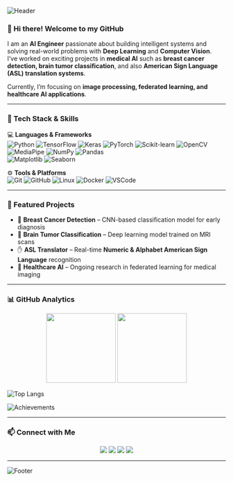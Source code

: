 <!-- Header -->
![Header](https://capsule-render.vercel.app/api?type=waving&color=0:FF6F00,100:FF0080&height=220&section=header&text=Danial%20Soleimany%20👨‍💻&fontSize=45&fontColor=fff&animation=fadeIn&fontAlignY=38)

### 👋 Hi there! Welcome to my GitHub

I am an **AI Engineer** passionate about building intelligent systems and solving real-world problems with **Deep Learning** and **Computer Vision**.  
I’ve worked on exciting projects in **medical AI** such as **breast cancer detection, brain tumor classification**, and also **American Sign Language (ASL) translation systems**.  

Currently, I’m focusing on **image processing, federated learning, and healthcare AI applications**.  

---

### 🚀 Tech Stack & Skills
💻 **Languages & Frameworks**  
![Python](https://img.shields.io/badge/Python-3776AB?style=for-the-badge&logo=python&logoColor=white) 
![TensorFlow](https://img.shields.io/badge/TensorFlow-FF6F00?style=for-the-badge&logo=tensorflow&logoColor=white) 
![Keras](https://img.shields.io/badge/Keras-D00000?style=for-the-badge&logo=keras&logoColor=white) 
![PyTorch](https://img.shields.io/badge/PyTorch-EE4C2C?style=for-the-badge&logo=pytorch&logoColor=white) 
![Scikit-learn](https://img.shields.io/badge/Scikit--learn-F7931E?style=for-the-badge&logo=scikit-learn&logoColor=white) 
![OpenCV](https://img.shields.io/badge/OpenCV-5C3EE8?style=for-the-badge&logo=opencv&logoColor=white)  
![MediaPipe](https://img.shields.io/badge/MediaPipe-4285F4?style=for-the-badge&logo=google&logoColor=white) 
![NumPy](https://img.shields.io/badge/Numpy-013243?style=for-the-badge&logo=numpy&logoColor=white) 
![Pandas](https://img.shields.io/badge/Pandas-150458?style=for-the-badge&logo=pandas&logoColor=white)  
![Matplotlib](https://img.shields.io/badge/Matplotlib-013243?style=for-the-badge&logo=plotly&logoColor=white) 
![Seaborn](https://img.shields.io/badge/Seaborn-3776AB?style=for-the-badge&logo=python&logoColor=white)  

⚙️ **Tools & Platforms**  
![Git](https://img.shields.io/badge/Git-F05032?style=for-the-badge&logo=git&logoColor=white) 
![GitHub](https://img.shields.io/badge/GitHub-181717?style=for-the-badge&logo=github&logoColor=white) 
![Linux](https://img.shields.io/badge/Linux-FCC624?style=for-the-badge&logo=linux&logoColor=black) 
![Docker](https://img.shields.io/badge/Docker-2496ED?style=for-the-badge&logo=docker&logoColor=white) 
![VSCode](https://img.shields.io/badge/VSCode-007ACC?style=for-the-badge&logo=visual-studio-code&logoColor=white)  

---

### 📌 Featured Projects
- 🧠 **Breast Cancer Detection** – CNN-based classification model for early diagnosis  
- 🧬 **Brain Tumor Classification** – Deep learning model trained on MRI scans  
- ✋ **ASL Translator** – Real-time **Numeric & Alphabet American Sign Language** recognition  
- 🏥 **Healthcare AI** – Ongoing research in federated learning for medical imaging  

---

### 📊 GitHub Analytics
<p align="center">
  <img src="https://github-readme-stats.vercel.app/api?username=DanialSoleimany&show_icons=true&theme=radical" height="160"/> 
  <img src="https://github-readme-streak-stats.herokuapp.com/?user=DanialSoleimany&theme=radical" height="160"/>
</p>

![Top Langs](https://github-readme-stats.vercel.app/api/top-langs/?username=DanialSoleimany&layout=compact&theme=radical)

![Achievements](https://github-profile-trophy.vercel.app/?username=DanialSoleimany&theme=radical&no-frame=true&margin-w=10)

---

### 📫 Connect with Me
<p align="center">
  <a href="https://www.linkedin.com/in/danial-soleimany-30abb4220/"><img src="https://img.shields.io/badge/LinkedIn-0077B5?style=for-the-badge&logo=linkedin&logoColor=white"/></a>
  <a href="https://github.com/DanialSoleimany"><img src="https://img.shields.io/badge/GitHub-181717?style=for-the-badge&logo=github&logoColor=white"/></a>
  <a href="https://www.kaggle.com/dankok"><img src="https://img.shields.io/badge/Kaggle-20BEFF?style=for-the-badge&logo=kaggle&logoColor=white"/></a>
  <a href="mailto:danial@arioobarzan.com"><img src="https://img.shields.io/badge/Email-D14836?style=for-the-badge&logo=gmail&logoColor=white"/></a>
</p>

---

<!-- Footer -->
![Footer](https://capsule-render.vercel.app/api?type=waving&color=0:FF0080,100:FF6F00&height=120&section=footer)
